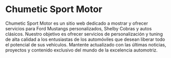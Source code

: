 # Chumetic Sport Motor


Chumetic Sport Motor es un sitio web dedicado a mostrar y ofrecer servicios para Ford Mustangs personalizados, Shelby Cobras y autos clásicos. Nuestro objetivo es ofrecer servicios de personalización y tuning de alta calidad a los entusiastas de los automóviles que desean liberar todo el potencial de sus vehículos. Mantente actualizado con las últimas noticias, proyectos y contenido exclusivo del mundo de la excelencia automotriz.
